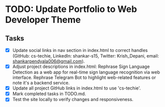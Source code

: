 # TODO: Update Portfolio to Web Developer Theme

## Tasks
- [x] Update social links in nav section in index.html to correct handles (GitHub: cs-techie, LinkedIn: shankar-s15, Twitter: Krish_Depani, email: shankarpendyala006@gmail.com).
- [x] Adjust project descriptions in index.html: Rephrase Sign Language Detection as a web app for real-time sign language recognition via web interface. Rephrase Telegram Bot to highlight web-related features or note it's a backend service.
- [x] Update all project GitHub links in index.html to use 'cs-techie'.
- [x] Mark completed tasks in TODO.md.
- [x] Test the site locally to verify changes and responsiveness.
